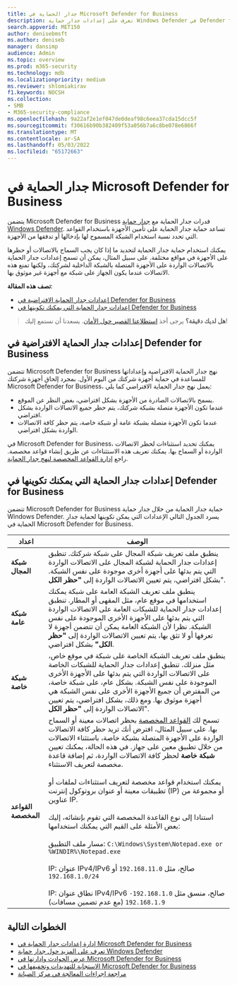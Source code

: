 ```yaml
---
title: جدار الحماية في Microsoft Defender for Business
description: تعرف على إعدادات جدار حماية Windows Defender في Defender for Business. يمكن أن يساعد جدار الحماية في منع تدفق نسبة استخدام الشبكة غير المرغوب فيها إلى أجهزة شركتك.
search.appverid: MET150
author: denisebmsft
ms.author: deniseb
manager: dansimp
audience: Admin
ms.topic: overview
ms.prod: m365-security
ms.technology: mdb
ms.localizationpriority: medium
ms.reviewer: shlomiakirav
f1.keywords: NOCSH
ms.collection:
- SMB
- M365-security-compliance
ms.openlocfilehash: 9a22af2e1ef047de0deaf98c6eea37cda15dcc5f
ms.sourcegitcommit: f30616b90b382409f53a056b7a6c8be078e6866f
ms.translationtype: MT
ms.contentlocale: ar-SA
ms.lasthandoff: 05/03/2022
ms.locfileid: "65172663"
---
```

# <a name="firewall-in-microsoft-defender-for-business"></a>جدار الحماية في Microsoft Defender for Business

يتضمن Microsoft Defender for Business قدرات جدار الحماية مع [جدار حماية Windows Defender](/windows/security/threat-protection/windows-firewall/windows-firewall-with-advanced-security). تساعد حماية جدار الحماية على تأمين الأجهزة باستخدام القواعد التي تحدد نسبة استخدام الشبكة المسموح لها بإدخالها أو تدفقها من الأجهزة. 

يمكنك استخدام حماية جدار الحماية لتحديد ما إذا كان يجب السماح بالاتصالات أو حظرها على الأجهزة في مواقع مختلفة. على سبيل المثال، يمكن أن تسمح إعدادات جدار الحماية بالاتصالات الواردة على الأجهزة المتصلة بالشبكة الداخلية لشركتك، ولكنها تمنع هذه الاتصالات عندما يكون الجهاز على شبكة مع أجهزة غير موثوق بها.

**تصف هذه المقالة**:

- [إعدادات جدار الحماية الافتراضية في Defender for Business](#default-firewall-settings-in-defender-for-business)
- [إعدادات جدار الحماية التي يمكنك تكوينها في Defender for Business](#firewall-settings-you-can-configure-in-defender-for-business)

>
> **هل لديك دقيقة؟**
> يرجى أخذ <a href="https://microsoft.qualtrics.com/jfe/form/SV_0JPjTPHGEWTQr4y" target="_blank">استطلاعنا القصير حول الأمان</a>. يسعدنا أن نستمع إليك!
>

## <a name="default-firewall-settings-in-defender-for-business"></a>إعدادات جدار الحماية الافتراضية في Defender for Business

تتضمن Microsoft Defender for Business نهج جدار الحماية الافتراضية وإعداداتها للمساعدة في حماية أجهزة شركتك من اليوم الأول. بمجرد إلحاق أجهزة شركتك Microsoft Defender for Business، يعمل نهج جدار الحماية الافتراضي كما يلي:

- يسمح بالاتصالات الصادرة من الأجهزة بشكل افتراضي، بغض النظر عن الموقع.
- عندما تكون الأجهزة متصلة بشبكة شركتك، يتم حظر جميع الاتصالات الواردة بشكل افتراضي.
- عندما تكون الأجهزة متصلة بشبكة عامة أو شبكة خاصة، يتم حظر كافة الاتصالات الواردة بشكل افتراضي.

في Microsoft Defender for Business، يمكنك تحديد استثناءات لحظر الاتصالات الواردة أو السماح بها. يمكنك تعريف هذه الاستثناءات عن طريق إنشاء قواعد مخصصة. راجع [إدارة القواعد المخصصة لنهج جدار الحماية](mdb-custom-rules-firewall.md).

## <a name="firewall-settings-you-can-configure-in-defender-for-business"></a>إعدادات جدار الحماية التي يمكنك تكوينها في Defender for Business

تتضمن Microsoft Defender for Business حماية جدار الحماية من خلال جدار حماية Windows Defender. يسرد الجدول التالي الإعدادات التي يمكن تكوينها لحماية جدار الحماية في Microsoft Defender for Business.

| اعداد | الوصف |
|--|--|
| **شبكة المجال** | ينطبق ملف تعريف شبكة المجال على شبكة شركتك. تنطبق إعدادات جدار الحماية لشبكة المجال على الاتصالات الواردة التي يتم بدئها على أجهزة أخرى موجودة على نفس الشبكة. بشكل افتراضي، يتم تعيين الاتصالات الواردة إلى **"حظر الكل**".  |
| **شبكة عامة** | ينطبق ملف تعريف الشبكة العامة على شبكة يمكنك استخدامها في موقع عام، مثل المقهى أو المطار. تنطبق إعدادات جدار الحماية للشبكات العامة على الاتصالات الواردة التي يتم بدئها على الأجهزة الأخرى الموجودة على نفس الشبكة. نظرا لأن الشبكة العامة يمكن أن تتضمن أجهزة لا تعرفها أو لا تثق بها، يتم تعيين الاتصالات الواردة إلى **"حظر الكل"** بشكل افتراضي.  |
| **شبكة خاصة** | ينطبق ملف تعريف الشبكة الخاصة على شبكة في موقع خاص، مثل منزلك. تنطبق إعدادات جدار الحماية للشبكات الخاصة على الاتصالات الواردة التي يتم بدئها على الأجهزة الأخرى الموجودة على نفس الشبكة. بشكل عام، على شبكة خاصة، من المفترض أن جميع الأجهزة الأخرى على نفس الشبكة هي أجهزة موثوق بها. ومع ذلك، بشكل افتراضي، يتم تعيين الاتصالات الواردة إلى **"حظر الكل**". |
| **القواعد المخصصة** | تسمح لك [القواعد المخصصة](mdb-custom-rules-firewall.md) بحظر اتصالات معينة أو السماح بها. على سبيل المثال، افترض أنك تريد حظر كافة الاتصالات الواردة على الأجهزة المتصلة بشبكة خاصة، باستثناء الاتصالات من خلال تطبيق معين على جهاز. في هذه الحالة، يمكنك تعيين **شبكة خاصة** لحظر كافة الاتصالات الواردة، ثم إضافة قاعدة مخصصة لتعريف الاستثناء. <br/><br/>يمكنك استخدام قواعد مخصصة لتعريف استثناءات لملفات أو تطبيقات معينة أو عنوان بروتوكول إنترنت (IP) أو مجموعة من عناوين IP. <br/><br/>استنادا إلى نوع القاعدة المخصصة التي تقوم بإنشائه، إليك بعض الأمثلة على القيم التي يمكنك استخدامها: <br/><br/>مسار ملف التطبيق: `C:\Windows\System\Notepad.exe or %WINDIR%\Notepad.exe` <br/><br/>IP: عنوان IPv4/IPv6 صالح، مثل `192.168.11.0` أو `192.168.1.0/24` <br/><br/>IP: نطاق عنوان IPv4/IPv6 صالح، منسق مثل `192.168.1.0-192.168.1.9` (مع عدم تضمين مسافات) |

## <a name="next-steps"></a>الخطوات التالية

- [إدارة إعدادات جدار الحماية في Microsoft Defender for Business](mdb-custom-rules-firewall.md)
- [تعرف على المزيد حول جدار حماية Windows Defender](/windows/security/threat-protection/windows-firewall/windows-firewall-with-advanced-security)
- [عرض الحوادث وإدارتها في Microsoft Defender for Business](mdb-view-manage-incidents.md)
- [الاستجابة للتهديدات وتخفيفها في Microsoft Defender for Business](mdb-respond-mitigate-threats.md)
- [مراجعة إجراءات المعالجة في مركز الصيانة](mdb-review-remediation-actions.md)